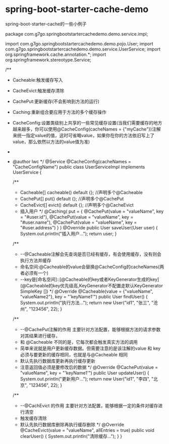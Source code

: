 # spring-boot-starter-cache-demo
spring-boot-starter-cache的一些小例子

package com.g7go.springbootstartercachedemo.demo.service.impl;

import com.g7go.springbootstartercachedemo.demo.pojo.User;
import com.g7go.springbootstartercachedemo.demo.service.UserService;
import org.springframework.cache.annotation.*;
import org.springframework.stereotype.Service;

/**
 * Cacheable:触发缓存写入
 * CacheEvict:触发缓存清除
 * CachePut:更新缓存(不会影响到方法的运行)
 * Caching:重新组合要应用于方法的多个缓存操作
 * CacheConfig:设置类级别上共享的一些常见缓存设置(当我们需要缓存的地方越来越多，你可以使用@CacheConfig(cacheNames = {"myCache"})注解来统一指定value的值，这时可省略value，如果你在你的方法依旧写上了value，那么依然以方法的value值为准)
 *
 * @author lwc
 */
@Service
@CacheConfig(cacheNames = "CacheConfigName")
public class UserServiceImpl implements UserService {

    /**
     * Cacheable[] cacheable() default {}; //声明多个@Cacheable
     * CachePut[] put() default {};        //声明多个@CachePut
     * CacheEvict[] evict() default {};    //声明多个@CacheEvict
     * 插入用户
     */
    @Caching(
            put = {
                    @CachePut(value = "valueName", key = "#user.id"),
                    @CachePut(value = "valueName", key = "#user.name"),
                    @CachePut(value = "valueName", key = "#user.address")
            }
    )
    @Override
    public User saveUser(User user) {
        System.out.println("插入用户...");
        return user;
    }

    /**
     * --@Cacheable注解会先查询是否已经有缓存，有会使用缓存，没有则会执行方法并缓存
     * 命名空间:@Cacheable的value会替换@CacheConfig的cacheNames(两者必须有一个)
     * --key是[命名空间]::[@Cacheable的key或者KeyGenerator生成的key](@Cacheable的key优先级高,KeyGenerator不配置走默认KeyGenerator SimpleKey [])
     */
    @Override
    @Cacheable(value = {"valueName", "valueName2"}, key = "'keyName1'")
    public User findUser() {
        System.out.println("执行方法...");
        return new User("id1", "张三", "沧州", "123456", 22);
    }

    /**
     * --@CachePut注解的作用 主要针对方法配置，能够根据方法的请求参数对其结果进行缓存，
     * 和 @Cacheable 不同的是，它每次都会触发真实方法的调用
     * 简单来说就是用户更新缓存数据。但需要注意的是该注解的value 和 key 必须与要更新的缓存相同，也就是与@Cacheable 相同
     * 默认先执行数据库更新再执行缓存更新
     * 注意返回值必须是要修改后的数据
     */
    @Override
    @CachePut(value = "valueName", key = "'keyName1'")
    public User updateUser() {
        System.out.println("更新用户...");
        return new User("id1", "李四", "北京", "123456", 22);
    }

    /**
     * --@CachEvict 的作用 主要针对方法配置，能够根据一定的条件对缓存进行清空
     * 触发缓存清除
     * 默认先执行数据库删除再执行缓存删除
     */
    @Override
    @CacheEvict(value = "valueName", allEntries = true)
    public void clearUser() {
        System.out.println("清除缓存...");
    }
}
